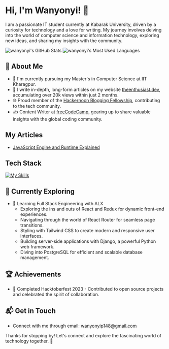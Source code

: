 # Hi, I'm Wanyonyi! 👋

I am a passionate IT student currently at Kabarak University, driven by a curiosity for technology and a love for writing. My journey involves delving into the world of computer science and information technology, exploring new ideas, and sharing my insights with the community.

![wanyonyi's GitHub Stats](https://github-readme-stats.vercel.app/api?username=wanyonyi-dev&theme=vue-dark&show_icons=true&hide_border=true&count_private=true)
![wanyonyi's Most Used Languages](https://github-readme-stats.vercel.app/api/top-langs/?username=wanyonyi-dev&theme=vue-dark&layout=compact&hide_border=true)

## 🚀 About Me

- 🔭 I'm currently pursuing my Master's in Computer Science at IIT Kharagpur.
- 📝 I write in-depth, long-form articles on my website [theenthusiast.dev](https://theenthusiast.dev), accumulating over 20k views within just 2 months.
- 🌐 Proud member of the [Hackernoon Blogging Fellowship](https://hackernoon.com/), contributing to the tech community.
- ✍️ Content Writer at [freeCodeCamp](https://www.freecodecamp.org/), gearing up to share valuable insights with the global coding community.

## My Articles
- [JavaScript Engine and Runtime Explained](https://www.freecodecamp.org/news/javascript-engine-and-runtime-explained/)

## Tech Stack
[![My Skills](https://skillicons.dev/icons?i=js,html,css,wasm,react,mysql,flutter,figma,php,c,python)](https://skillicons.dev)

## 🌱 Currently Exploring

- 🚀 Learning Full Stack Engineering with ALX
  - Exploring the ins and outs of React and Redux for dynamic front-end experiences.
  - Navigating through the world of React Router for seamless page transitions.
  - Styling with Tailwind CSS to create modern and responsive user interfaces.
  - Building server-side applications with Django, a powerful Python web framework.
  - Diving into PostgreSQL for efficient and scalable database management.

## 🏆 Achievements

- 🌟 Completed Hacktoberfest 2023 - Contributed to open source projects and celebrated the spirit of collaboration.

## 📬 Get in Touch

- Connect with me through email: wanyonyip148@gmail.com

Thanks for stopping by! Let's connect and explore the fascinating world of technology together. 🚀
